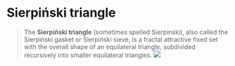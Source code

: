 # Sierpiński triangle
>The **Sierpiński triangle** (sometimes spelled Sierpinski), also called the Sierpiński gasket or Sierpiński sieve, is a fractal attractive fixed set with the overall shape of an equilateral triangle, subdivided recursively into smaller equilateral triangles.
![](https://www.robertdickau.com/striangle.png)
